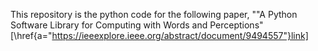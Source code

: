 This repository is the python code for the following paper, ""A Python Software Library for Computing with Words and Perceptions" [\href{a="https://ieeexplore.ieee.org/abstract/document/9494557"}link]
